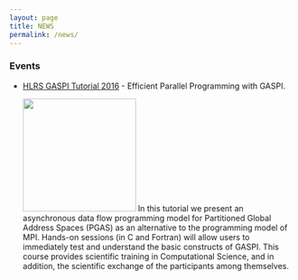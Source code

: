```yaml
---
layout: page
title: NEWS
permalink: /news/
---
```


### Events

- [HLRS GASPI Tutorial 2016](http://www.hlrs.de/training/2016-06-06-gaspi/) - Efficient Parallel Programming with GASPI. 

    <img src="http://www.hlrs.de/fileadmin/sys/public/images/logo.png" width="200" /> In this tutorial we present an asynchronous data flow programming model for Partitioned Global Address Spaces (PGAS) as an alternative to the programming model of MPI. Hands-on sessions (in C and Fortran) will allow users to immediately test and understand the basic constructs of GASPI. This course provides scientific training in Computational Science, and in addition, the scientific exchange of the participants among themselves.





